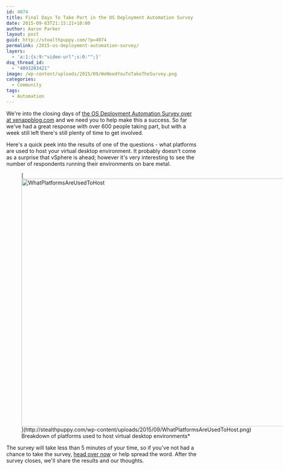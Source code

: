 ```yaml
---
id: 4074
title: Final Days To Take Part in the OS Deployment Automation Survey
date: 2015-09-03T21:15:21+10:00
author: Aaron Parker
layout: post
guid: http://stealthpuppy.com/?p=4074
permalink: /2015-os-deployment-automation-survey/
layers:
  - 'a:1:{s:9:"video-url";s:0:"";}'
dsq_thread_id:
  - "4093203421"
image: /wp-content/uploads/2015/09/WeNeedYouToTakeTheSurvey.png
categories:
  - Community
tags:
  - Automation
---
```

We're into the closing days of [the OS Deployment Automation Survey over at xenappblog.com](http://xenappblog.com/2015/take-part-in-the-os-deployment-automation-survey/) and we need you to help make this a success. So far we've had a great response with over 600 people taking part, but with a week still left there's still plenty of time to get involved.

Here's a quick peek into the results of one of the questions - what platforms are used to host your virtual desktop environment. It probably doesn't come as a surprise that vSphere is ahead; however it's very interesting to see the number of respondents running their environments on bare metal.

<figure id="attachment_4075" aria-describedby="caption-attachment-4075" style="width: 903px" class="wp-caption alignnone">[<img class="wp-image-4075 size-full" src="http://stealthpuppy.com/wp-content/uploads/2015/09/WhatPlatformsAreUsedToHost.png" alt="WhatPlatformsAreUsedToHost" width="903" height="655" srcset="https://stealthpuppy.com/wp-content/uploads/2015/09/WhatPlatformsAreUsedToHost.png 903w, https://stealthpuppy.com/wp-content/uploads/2015/09/WhatPlatformsAreUsedToHost-150x109.png 150w, https://stealthpuppy.com/wp-content/uploads/2015/09/WhatPlatformsAreUsedToHost-300x218.png 300w" sizes="(max-width: 903px) 100vw, 903px" />](http://stealthpuppy.com/wp-content/uploads/2015/09/WhatPlatformsAreUsedToHost.png)<figcaption id="caption-attachment-4075" class="wp-caption-text">Breakdown of platforms used to host virtual desktop environments*</figure>

The survey will take less than 5 minutes of your time, so if you've not had a chance to take the survey, [head over now](https://www.surveymonkey.com/r/WG3CGZK) or help spread the word. After the survey closes, we'll share the results and our thoughts.